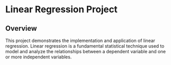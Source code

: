 # Linear Regression Project

## Overview
This project demonstrates the implementation and application of linear regression. Linear regression is a fundamental statistical technique used to model and analyze the relationships between a dependent variable and one or more independent variables.
